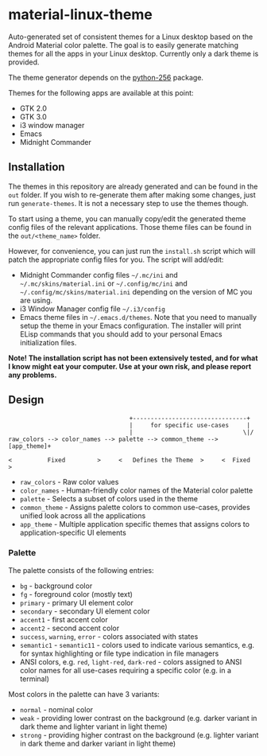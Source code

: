 material-linux-theme
====================

Auto-generated set of consistent themes for a Linux desktop based on the Android Material
color palette. The goal is to easily generate matching themes for all the apps in your
Linux desktop. Currently only a dark theme is provided.

The theme generator depends on the [python-256](https://github.com/magarcia/python-x256)
package.

Themes for the following apps are available at this point:
* GTK 2.0
* GTK 3.0
* i3 window manager
* Emacs
* Midnight Commander


Installation
------------

The themes in this repository are already generated and can be found in the `out` folder.
If you wish to re-generate them after making some changes, just run `generate-themes`. It
is not a necessary step to use the themes though.

To start using a theme, you can manually copy/edit the generated theme config files of the
relevant applications. Those theme files can be found in the `out/<theme_name>` folder.

However, for convenience, you can just run the `install.sh` script which will patch the
appropriate config files for you. The script will add/edit:
* Midnight Commander config files `~/.mc/ini` and `~/.mc/skins/material.ini` or
  `~/.config/mc/ini` and `~/.config/mc/skins/material.ini` depending on the version of MC you
  are using.
* i3 Window Manager config file `~/.i3/config`
* Emacs theme files in `~/.emacs.d/themes`. Note that you need to manually setup the theme
  in your Emacs configuration. The installer will print ELisp commands that you should add
  to your personal Emacs initialization files.

**Note! The installation script has not been extensively tested, and for what I know
  might eat your computer. Use at your own risk, and please report any problems.**


Design
------

```
                                  +--------------------------------+
                                  |     for specific use-cases     |
                                  |                               \|/
raw_colors --> color_names --> palette --> common_theme --> [app_theme]+

<          Fixed         >     <   Defines the Theme  >     <  Fixed  >
```

* `raw_colors` - Raw color values
* `color_names` - Human-friendly color names of the Material color palette
* `palette` - Selects a subset of colors used in the theme
* `common_theme` - Assigns palette colors to common use-cases, provides unified look
  across all the applications
* `app_theme` - Multiple application specific themes that assigns colors to
  application-specific UI elements


### Palette ###

The palette consists of the following entries:
- `bg` - background color
- `fg` - foreground color (mostly text)
- `primary` - primary UI element color
- `secondary` - secondary UI element color
- `accent1` - first accent color
- `accent2` - second accent color
- `success`, `warning`, `error` - colors associated with states
- `semantic1` - `semantic11` - colors used to indicate various semantics, e.g. for syntax
  highlighting or file type indication in file managers
- ANSI colors, e.g. `red`, `light-red`, `dark-red` - colors assigned to ANSI color names
  for all use-cases requiring a specific color (e.g. in a terminal)

Most colors in the palette can have 3 variants:
- `normal` - nominal color
- `weak` - providing lower contrast on the background (e.g. darker variant in dark theme
  and lighter variant in light theme)
- `strong` - providing higher contrast on the background (e.g. lighter variant in dark
  theme and darker variant in light theme)
